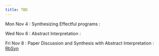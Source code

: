 ```yaml
---
title: TBD
---
```


Mon Nov 4
: Synthesizing Effectful programs
  : []()

Wed Nov 6
: Abstract Interpretation
  : []()

Fri Nov 8
: Paper Discussion and Synthesis with Abstract Interpretation
  : [RbSyn](https://sankhs.com/static/rbsyn-pldi21.pdf)

<!-- Deductive/Inductive Hybrid -->
